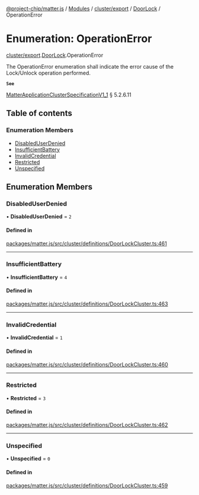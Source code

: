 [@project-chip/matter.js](../README.md) / [Modules](../modules.md) / [cluster/export](../modules/cluster_export.md) / [DoorLock](../modules/cluster_export.DoorLock.md) / OperationError

# Enumeration: OperationError

[cluster/export](../modules/cluster_export.md).[DoorLock](../modules/cluster_export.DoorLock.md).OperationError

The OperationError enumeration shall indicate the error cause of the Lock/Unlock operation performed.

**`See`**

[MatterApplicationClusterSpecificationV1_1](../interfaces/spec_export.MatterApplicationClusterSpecificationV1_1.md) § 5.2.6.11

## Table of contents

### Enumeration Members

- [DisabledUserDenied](cluster_export.DoorLock.OperationError.md#disableduserdenied)
- [InsufficientBattery](cluster_export.DoorLock.OperationError.md#insufficientbattery)
- [InvalidCredential](cluster_export.DoorLock.OperationError.md#invalidcredential)
- [Restricted](cluster_export.DoorLock.OperationError.md#restricted)
- [Unspecified](cluster_export.DoorLock.OperationError.md#unspecified)

## Enumeration Members

### DisabledUserDenied

• **DisabledUserDenied** = ``2``

#### Defined in

[packages/matter.js/src/cluster/definitions/DoorLockCluster.ts:461](https://github.com/project-chip/matter.js/blob/16d5b0d/packages/matter.js/src/cluster/definitions/DoorLockCluster.ts#L461)

___

### InsufficientBattery

• **InsufficientBattery** = ``4``

#### Defined in

[packages/matter.js/src/cluster/definitions/DoorLockCluster.ts:463](https://github.com/project-chip/matter.js/blob/16d5b0d/packages/matter.js/src/cluster/definitions/DoorLockCluster.ts#L463)

___

### InvalidCredential

• **InvalidCredential** = ``1``

#### Defined in

[packages/matter.js/src/cluster/definitions/DoorLockCluster.ts:460](https://github.com/project-chip/matter.js/blob/16d5b0d/packages/matter.js/src/cluster/definitions/DoorLockCluster.ts#L460)

___

### Restricted

• **Restricted** = ``3``

#### Defined in

[packages/matter.js/src/cluster/definitions/DoorLockCluster.ts:462](https://github.com/project-chip/matter.js/blob/16d5b0d/packages/matter.js/src/cluster/definitions/DoorLockCluster.ts#L462)

___

### Unspecified

• **Unspecified** = ``0``

#### Defined in

[packages/matter.js/src/cluster/definitions/DoorLockCluster.ts:459](https://github.com/project-chip/matter.js/blob/16d5b0d/packages/matter.js/src/cluster/definitions/DoorLockCluster.ts#L459)
